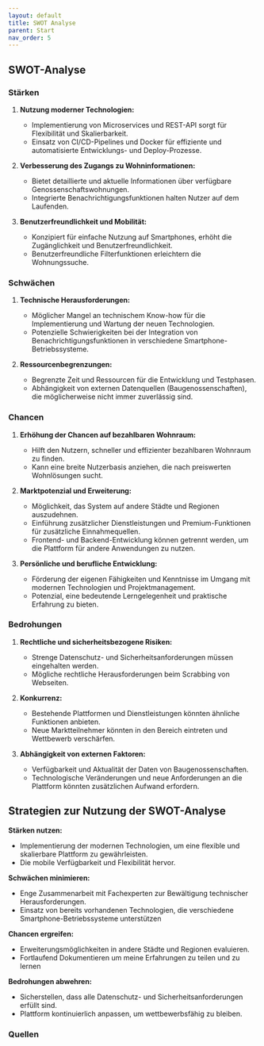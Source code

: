 ```yaml
---
layout: default
title: SWOT Analyse
parent: Start
nav_order: 5
---
```

## SWOT-Analyse

### Stärken

1. **Nutzung moderner Technologien:**
   - Implementierung von Microservices und REST-API sorgt für Flexibilität und Skalierbarkeit.
   - Einsatz von CI/CD-Pipelines und Docker für effiziente und automatisierte Entwicklungs- und Deploy-Prozesse.

2. **Verbesserung des Zugangs zu Wohninformationen:**
   - Bietet detaillierte und aktuelle Informationen über verfügbare Genossenschaftswohnungen.
   - Integrierte Benachrichtigungsfunktionen halten Nutzer auf dem Laufenden.

3. **Benutzerfreundlichkeit und Mobilität:**
   - Konzipiert für einfache Nutzung auf Smartphones, erhöht die Zugänglichkeit und Benutzerfreundlichkeit.
   - Benutzerfreundliche Filterfunktionen erleichtern die Wohnungssuche.

### Schwächen

1. **Technische Herausforderungen:**
   - Möglicher Mangel an technischem Know-how für die Implementierung und Wartung der neuen Technologien.
   - Potenzielle Schwierigkeiten bei der Integration von Benachrichtigungsfunktionen in verschiedene Smartphone-Betriebssysteme.

2. **Ressourcenbegrenzungen:**
   - Begrenzte Zeit und Ressourcen für die Entwicklung und Testphasen.
   - Abhängigkeit von externen Datenquellen (Baugenossenschaften), die möglicherweise nicht immer zuverlässig sind.

### Chancen

1. **Erhöhung der Chancen auf bezahlbaren Wohnraum:**
   - Hilft den Nutzern, schneller und effizienter bezahlbaren Wohnraum zu finden.
   - Kann eine breite Nutzerbasis anziehen, die nach preiswerten Wohnlösungen sucht.

2. **Marktpotenzial und Erweiterung:**
   - Möglichkeit, das System auf andere Städte und Regionen auszudehnen.
   - Einführung zusätzlicher Dienstleistungen und Premium-Funktionen für zusätzliche Einnahmequellen.
   - Frontend- und Backend-Entwicklung können getrennt werden, um die Plattform für andere Anwendungen zu nutzen.

3. **Persönliche und berufliche Entwicklung:**
   - Förderung der eigenen Fähigkeiten und Kenntnisse im Umgang mit modernen Technologien und Projektmanagement.
   - Potenzial, eine bedeutende Lerngelegenheit und praktische Erfahrung zu bieten.

### Bedrohungen

1. **Rechtliche und sicherheitsbezogene Risiken:**
   - Strenge Datenschutz- und Sicherheitsanforderungen müssen eingehalten werden.
   - Mögliche rechtliche Herausforderungen beim Scrabbing von Webseiten.

2. **Konkurrenz:**
   - Bestehende Plattformen und Dienstleistungen könnten ähnliche Funktionen anbieten.
   - Neue Marktteilnehmer könnten in den Bereich eintreten und Wettbewerb verschärfen.

3. **Abhängigkeit von externen Faktoren:**
   - Verfügbarkeit und Aktualität der Daten von Baugenossenschaften.
   - Technologische Veränderungen und neue Anforderungen an die Plattform könnten zusätzlichen Aufwand erfordern.

## Strategien zur Nutzung der SWOT-Analyse

**Stärken nutzen:**

- Implementierung der modernen Technologien, um eine flexible und skalierbare Plattform zu gewährleisten.
- Die mobile Verfügbarkeit und Flexibilität hervor.

**Schwächen minimieren:**

- Enge Zusammenarbeit mit Fachexperten zur Bewältigung technischer Herausforderungen.
- Einsatz von bereits vorhandenen Technologien, die verschiedene Smartphone-Betriebssysteme unterstützen

**Chancen ergreifen:**

- Erweiterungsmöglichkeiten in andere Städte und Regionen evaluieren.
- Fortlaufend Dokumentieren um meine Erfahrungen zu teilen und zu lernen

**Bedrohungen abwehren:**

- Sicherstellen, dass alle Datenschutz- und Sicherheitsanforderungen erfüllt sind.
- Plattform kontinuierlich anpassen, um wettbewerbsfähig zu bleiben.

### Quellen

[^1]: SWOT Analysen How to[Retrieved from](https://asana.com/de/resources/swot-analysis)
[^2]: SWOT Analysen [Retrieved from](https://www.business-wissen.de/artikel/swot-analyse-so-wird-eine-swot-analyse-erstellt/)